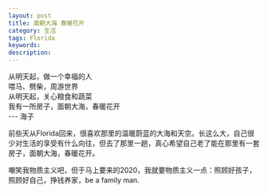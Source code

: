 ```yaml
---
layout: post
title: 面朝大海 春暖花开
category: 生活
tags: Florida
keywords: 
description: 
---
```


从明天起，做一个幸福的人  
喂马、劈柴，周游世界  
从明天起，关心粮食和蔬菜  
我有一所房子，面朝大海，春暖花开  
                          --- 海子
                          
前些天从Florida回来，很喜欢那里的温暖蔚蓝的大海和天空。长这么大，自己很少对生活的享受有什么向往，但去了那里一趟，真心希望自己老了能在那里有一套房子，面朝大海，春暖花开。

嘲笑我物质主义吧，但于马上要来的2020，我就要物质主义一点：照顾好孩子，照顾好自己，挣钱养家，be a family man.
